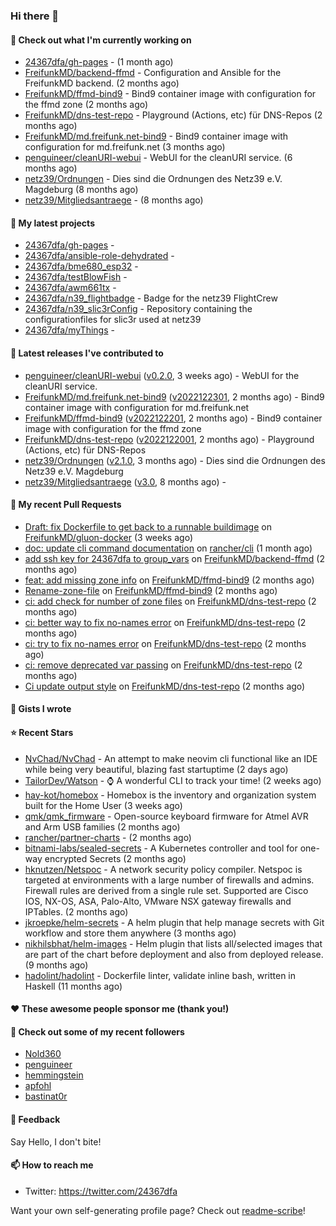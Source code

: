 ### Hi there 👋

#### 👷 Check out what I'm currently working on

- [24367dfa/gh-pages](https://github.com/24367dfa/gh-pages) -  (1 month ago)
- [FreifunkMD/backend-ffmd](https://github.com/FreifunkMD/backend-ffmd) - Configuration and Ansible for the FreifunkMD backend. (2 months ago)
- [FreifunkMD/ffmd-bind9](https://github.com/FreifunkMD/ffmd-bind9) - Bind9 container image with configuration for the ffmd zone (2 months ago)
- [FreifunkMD/dns-test-repo](https://github.com/FreifunkMD/dns-test-repo) - Playground (Actions, etc) für DNS-Repos (2 months ago)
- [FreifunkMD/md.freifunk.net-bind9](https://github.com/FreifunkMD/md.freifunk.net-bind9) - Bind9 container image with configuration for md.freifunk.net (3 months ago)
- [penguineer/cleanURI-webui](https://github.com/penguineer/cleanURI-webui) - WebUI for the cleanURI service. (6 months ago)
- [netz39/Ordnungen](https://github.com/netz39/Ordnungen) - Dies sind die Ordnungen des Netz39 e.V. Magdeburg (8 months ago)
- [netz39/Mitgliedsantraege](https://github.com/netz39/Mitgliedsantraege) -  (8 months ago)

#### 🌱 My latest projects

- [24367dfa/gh-pages](https://github.com/24367dfa/gh-pages) - 
- [24367dfa/ansible-role-dehydrated](https://github.com/24367dfa/ansible-role-dehydrated) - 
- [24367dfa/bme680_esp32](https://github.com/24367dfa/bme680_esp32) - 
- [24367dfa/testBlowFish](https://github.com/24367dfa/testBlowFish) - 
- [24367dfa/awm661tx](https://github.com/24367dfa/awm661tx) - 
- [24367dfa/n39_flightbadge](https://github.com/24367dfa/n39_flightbadge) - Badge for the netz39 FlightCrew
- [24367dfa/n39_slic3rConfig](https://github.com/24367dfa/n39_slic3rConfig) - Repository containing the configurationfiles for slic3r used at netz39
- [24367dfa/myThings](https://github.com/24367dfa/myThings) - 

#### 🔭 Latest releases I've contributed to

- [penguineer/cleanURI-webui](https://github.com/penguineer/cleanURI-webui) ([v0.2.0](https://github.com/penguineer/cleanURI-webui/releases/tag/v0.2.0), 3 weeks ago) - WebUI for the cleanURI service.
- [FreifunkMD/md.freifunk.net-bind9](https://github.com/FreifunkMD/md.freifunk.net-bind9) ([v2022122301](https://github.com/FreifunkMD/md.freifunk.net-bind9/releases/tag/v2022122301), 2 months ago) - Bind9 container image with configuration for md.freifunk.net
- [FreifunkMD/ffmd-bind9](https://github.com/FreifunkMD/ffmd-bind9) ([v2022122201](https://github.com/FreifunkMD/ffmd-bind9/releases/tag/v2022122201), 2 months ago) - Bind9 container image with configuration for the ffmd zone
- [FreifunkMD/dns-test-repo](https://github.com/FreifunkMD/dns-test-repo) ([v2022122001](https://github.com/FreifunkMD/dns-test-repo/releases/tag/v2022122001), 2 months ago) - Playground (Actions, etc) für DNS-Repos
- [netz39/Ordnungen](https://github.com/netz39/Ordnungen) ([v2.1.0](https://github.com/netz39/Ordnungen/releases/tag/v2.1.0), 3 months ago) - Dies sind die Ordnungen des Netz39 e.V. Magdeburg
- [netz39/Mitgliedsantraege](https://github.com/netz39/Mitgliedsantraege) ([v3.0](https://github.com/netz39/Mitgliedsantraege/releases/tag/v3.0), 8 months ago) - 

#### 🔨 My recent Pull Requests

- [Draft: fix Dockerfile to get back to a runnable buildimage](https://github.com/FreifunkMD/gluon-docker/pull/18) on [FreifunkMD/gluon-docker](https://github.com/FreifunkMD/gluon-docker) (3 weeks ago)
- [doc: update cli command documentation](https://github.com/rancher/cli/pull/330) on [rancher/cli](https://github.com/rancher/cli) (1 month ago)
- [add ssh key for 24367dfa to group_vars](https://github.com/FreifunkMD/backend-ffmd/pull/43) on [FreifunkMD/backend-ffmd](https://github.com/FreifunkMD/backend-ffmd) (2 months ago)
- [feat: add missing zone info](https://github.com/FreifunkMD/ffmd-bind9/pull/10) on [FreifunkMD/ffmd-bind9](https://github.com/FreifunkMD/ffmd-bind9) (2 months ago)
- [Rename-zone-file](https://github.com/FreifunkMD/ffmd-bind9/pull/9) on [FreifunkMD/ffmd-bind9](https://github.com/FreifunkMD/ffmd-bind9) (2 months ago)
- [ci: add check for number of zone files](https://github.com/FreifunkMD/dns-test-repo/pull/7) on [FreifunkMD/dns-test-repo](https://github.com/FreifunkMD/dns-test-repo) (2 months ago)
- [ci: better way to fix no-names error](https://github.com/FreifunkMD/dns-test-repo/pull/6) on [FreifunkMD/dns-test-repo](https://github.com/FreifunkMD/dns-test-repo) (2 months ago)
- [ci: try to fix no-names error](https://github.com/FreifunkMD/dns-test-repo/pull/5) on [FreifunkMD/dns-test-repo](https://github.com/FreifunkMD/dns-test-repo) (2 months ago)
- [ci: remove deprecated var passing](https://github.com/FreifunkMD/dns-test-repo/pull/4) on [FreifunkMD/dns-test-repo](https://github.com/FreifunkMD/dns-test-repo) (2 months ago)
- [Ci update output style](https://github.com/FreifunkMD/dns-test-repo/pull/3) on [FreifunkMD/dns-test-repo](https://github.com/FreifunkMD/dns-test-repo) (2 months ago)

#### 📓 Gists I wrote


#### ⭐ Recent Stars

- [NvChad/NvChad](https://github.com/NvChad/NvChad) - An attempt to make neovim cli functional like an IDE while being very beautiful, blazing fast startuptime  (2 days ago)
- [TailorDev/Watson](https://github.com/TailorDev/Watson) - :watch: A wonderful CLI to track your time! (2 weeks ago)
- [hay-kot/homebox](https://github.com/hay-kot/homebox) - Homebox is the inventory and organization system built for the Home User (3 weeks ago)
- [qmk/qmk_firmware](https://github.com/qmk/qmk_firmware) - Open-source keyboard firmware for Atmel AVR and Arm USB families (2 months ago)
- [rancher/partner-charts](https://github.com/rancher/partner-charts) -  (2 months ago)
- [bitnami-labs/sealed-secrets](https://github.com/bitnami-labs/sealed-secrets) - A Kubernetes controller and tool for one-way encrypted Secrets (2 months ago)
- [hknutzen/Netspoc](https://github.com/hknutzen/Netspoc) - A network security policy compiler. Netspoc is targeted at environments with a large number of firewalls and admins. Firewall rules are derived from a single rule set. Supported are Cisco IOS, NX-OS, ASA, Palo-Alto, VMware NSX gateway firewalls and IPTables. (2 months ago)
- [jkroepke/helm-secrets](https://github.com/jkroepke/helm-secrets) - A helm plugin that help manage secrets with Git workflow and store them anywhere (3 months ago)
- [nikhilsbhat/helm-images](https://github.com/nikhilsbhat/helm-images) - Helm plugin that lists all/selected images that are part of the chart before deployment and also from deployed release. (9 months ago)
- [hadolint/hadolint](https://github.com/hadolint/hadolint) - Dockerfile linter, validate inline bash, written in Haskell (11 months ago)

#### ❤️ These awesome people sponsor me (thank you!)


#### 👯 Check out some of my recent followers

- [Nold360](https://github.com/Nold360)
- [penguineer](https://github.com/penguineer)
- [hemmingstein](https://github.com/hemmingstein)
- [apfohl](https://github.com/apfohl)
- [bastinat0r](https://github.com/bastinat0r)

#### 💬 Feedback

Say Hello, I don't bite!

#### 📫 How to reach me

- Twitter: https://twitter.com/24367dfa

Want your own self-generating profile page? Check out [readme-scribe](https://github.com/muesli/readme-scribe)!